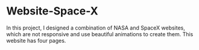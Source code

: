 # Website-Space-X
In this project, I designed a combination of NASA and SpaceX websites, which are not responsive and use beautiful animations to create them. This website has four pages.
